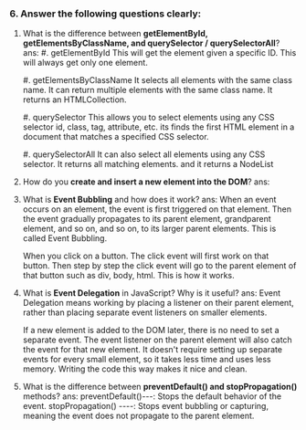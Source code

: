 ### 6. Answer the following questions clearly:

1. What is the difference between **getElementById, getElementsByClassName, and querySelector / querySelectorAll**?
   ans:
   #. getElementById
   This will get the element given a specific ID. This will always get only one element.

   #. getElementsByClassName
   It selects all elements with the same class name.
   It can return multiple elements with the same class name.
   It returns an HTMLCollection.

   #. querySelector
   This allows you to select elements using any CSS selector id, class, tag, attribute, etc. its finds the first HTML element in a document that matches a specified CSS selector.

   #. querySelectorAll
   It can also select all elements using any CSS selector.
   It returns all matching elements.
   and it returns a NodeList

2. How do you **create and insert a new element into the DOM**?
   ans:
     <body>
     <div id="container"></div>

     <script>
     // 1. First you need to create a new element
     const newElement = document.createElement("p");
   
     // 2.NewElement can be given some text or style.
     newElement.textContent = "new paragraph";
     newElement.style.color= "red";
   
     // 3. You need to select where to add the DOM.
     const container = document.getElementById("container");
     container.appendChild(newElement);
     </script>
     </body>

3. What is **Event Bubbling** and how does it work?
   ans: When an event occurs on an element, the event is first triggered on that element. Then the event gradually propagates to its parent element, grandparent element, and so on, and so on, to its larger parent elements. This is called Event Bubbling.

   When you click on a button.
   The click event will first work on that button.
   Then step by step the click event will go to the parent element of that button such as div, body, html. This is how it works.

4. What is **Event Delegation** in JavaScript? Why is it useful?
   ans: Event Delegation means working by placing a listener on their parent element, rather than placing separate event listeners on smaller elements.

   If a new element is added to the DOM later, there is no need to set a separate event. The event listener on the parent element will also catch the event for that new element. 
   It doesn't require setting up separate events for every small element, so it takes less time and uses less memory.
   Writing the code this way makes it nice and clean.

5. What is the difference between **preventDefault() and stopPropagation()** methods?
   ans: preventDefault()---: Stops the default behavior of the event.
   stopPropagation() ----: Stops event bubbling or capturing, meaning the event does not propagate to the parent element.
